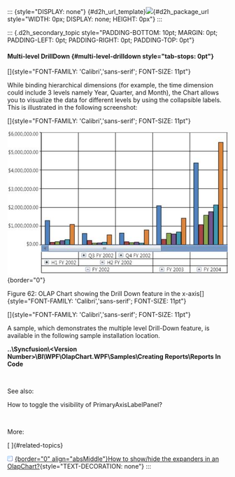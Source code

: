 ::: {style="DISPLAY: none"}
[](ms-xhelp:///?Id=d2h_url_template){#d2h_url_template}![](!package_url!){#d2h_package_url style="WIDTH: 0px; DISPLAY: none; HEIGHT: 0px"}
:::

::: {.d2h_secondary_topic style="PADDING-BOTTOM: 10pt; MARGIN: 0pt; PADDING-LEFT: 0pt; PADDING-RIGHT: 0pt; PADDING-TOP: 0pt"}
#### Multi-level DrillDown {#multi-level-drilldown style="tab-stops: 0pt"}

[]{style="FONT-FAMILY: 'Calibri','sans-serif'; FONT-SIZE: 11pt"} 

While binding hierarchical dimensions (for example, the time dimension could include 3 levels namely Year, Quarter, and Month), the Chart allows you to visualize the data for different levels by using the collapsible labels. This is illustrated in the following screenshot:

[]{style="FONT-FAMILY: 'Calibri','sans-serif'; FONT-SIZE: 11pt"} 

![](ImagesExt/image37_64.jpg){border="0"}

Figure 62: OLAP Chart showing the Drill Down feature in the x-axis[]{style="FONT-FAMILY: 'Calibri','sans-serif'; FONT-SIZE: 11pt"}

[]{style="FONT-FAMILY: 'Calibri','sans-serif'; FONT-SIZE: 11pt"} 

A sample, which demonstrates the multiple level Drill-Down feature, is available in the following sample installation location.

**..\\Syncfusion\\\<Version Number\>\\BI\\WPF\\OlapChart.WPF\\Samples\\Creating Reports\\Reports In Code**

 

See also:

How to toggle the visibility of PrimaryAxisLabelPanel?

 

More:

[ ]{#related-topics}

[![](button.gif){border="0" align="absMiddle"}How to show/hide the expanders in an OlapChart?](ms-xhelp:///?Id=06c8653b-b883-42b4-b32a-1ce04fc7be8d){style="TEXT-DECORATION: none"}
:::

